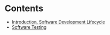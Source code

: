 # Contents

- [Introduction, Software Development Lifecycle](/learning-uni/COMP2005/2025-01-28.md) 
- [Software Testing](/learning-uni/COMP2005/2025-02-04.md)
